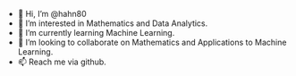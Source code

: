 - 👋 Hi, I’m @hahn80
- 👀 I’m interested in Mathematics and Data Analytics.
- 🌱 I’m currently learning Machine Learning.
- 💞️ I’m looking to collaborate on Mathematics and Applications to Machine Learning.
- 📫 Reach me via github.

